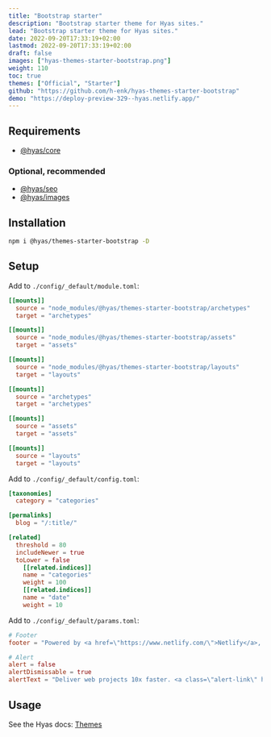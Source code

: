 ```yaml
---
title: "Bootstrap starter"
description: "Bootstrap starter theme for Hyas sites."
lead: "Bootstrap starter theme for Hyas sites."
date: 2022-09-20T17:33:19+02:00
lastmod: 2022-09-20T17:33:19+02:00
draft: false
images: ["hyas-themes-starter-bootstrap.png"]
weight: 110
toc: true
themes: ["Official", "Starter"]
github: "https://github.com/h-enk/hyas-themes-starter-bootstrap"
demo: "https://deploy-preview-329--hyas.netlify.app/"
---
```


## Requirements

- [@hyas/core](https://www.npmjs.com/package/@hyas/core)

### Optional, recommended

- [@hyas/seo](https://www.npmjs.com/package/@hyas/seo)
- [@hyas/images](https://www.npmjs.com/package/@hyas/images)

## Installation

```bash
npm i @hyas/themes-starter-bootstrap -D
```

## Setup

Add to `./config/_default/module.toml`:

```toml
[[mounts]]
  source = "node_modules/@hyas/themes-starter-bootstrap/archetypes"
  target = "archetypes"

[[mounts]]
  source = "node_modules/@hyas/themes-starter-bootstrap/assets"
  target = "assets"

[[mounts]]
  source = "node_modules/@hyas/themes-starter-bootstrap/layouts"
  target = "layouts"

[[mounts]]
  source = "archetypes"
  target = "archetypes"

[[mounts]]
  source = "assets"
  target = "assets"

[[mounts]]
  source = "layouts"
  target = "layouts"
```

Add to `./config/_default/config.toml`:

```toml
[taxonomies]
  category = "categories"

[permalinks]
  blog = "/:title/"

[related]
  threshold = 80
  includeNewer = true
  toLower = false
    [[related.indices]]
    name = "categories"
    weight = 100
    [[related.indices]]
    name = "date"
    weight = 10
```

Add to `./config/_default/params.toml`:

```toml
# Footer
footer = "Powered by <a href=\"https://www.netlify.com/\">Netlify</a>, <a href=\"https://gohugo.io/\">Hugo</a>, and <a href=\"https://gethyas.com/\">Hyas</a>"

# Alert
alert = false
alertDismissable = true
alertText = "Deliver web projects 10x faster. <a class=\"alert-link\" href=\"https://www.netlify.com/whitepaper/\" target=\"_blank\" rel=\"noopener\">Get the free enterprise paper →</a>"
```

## Usage

See the Hyas docs: [Themes](https://gethyas.com/docs/reference-guides/themes/)
